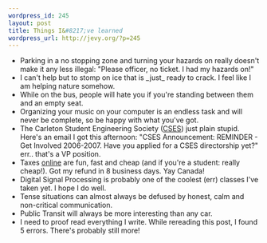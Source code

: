 ```yaml
--- 
wordpress_id: 245
layout: post
title: Things I&#8217;ve learned
wordpress_url: http://jevy.org/?p=245
---
```

<ul>
	<li>Parking in a no stopping zone and turning your hazards on really doesn't make it any less illegal: "Please officer, no ticket.  I had my hazards on!"</li>
	<li>I can't help but to stomp on ice that is _just_ ready to crack.  I feel like I am helping nature somehow.</li>
	<li>While on the bus, people will hate you if you're standing between them and an empty seat.</li>
	<li>Organizing your music on your computer is an endless task and will never be complete, so be happy with what you've got.</li>
	<li>The Carleton Student Engineering Society (<a href="http://www.cses.carleton.ca/">CSES</a>) just plain stupid.  Here's an email I got this afternoon: "CSES Announcement: REMINDER - Get Involved 2006-2007. Have you applied for a CSES directorship yet?" err.. that's a VP position.</li>
	<li>Taxes <a href="http://www.quicktaxweb.ca">online</a> are fun, fast and cheap (and if you're a student: really cheap!).  Got my refund in 8 business days.  Yay Canada!</li>
	<li>Digital Signal Processing is probably one of the coolest (err) classes I've taken yet.  I hope I do well.</li>
	<li>Tense situations can almost always be defused by honest, calm and non-critical communication.</li>
	<li>Public Transit will always be more interesting than any car.</li>
	<li>I need to proof read everything I write.  While rereading this post, I found 5 errors.  There's probably still more!</li>
</ul>
